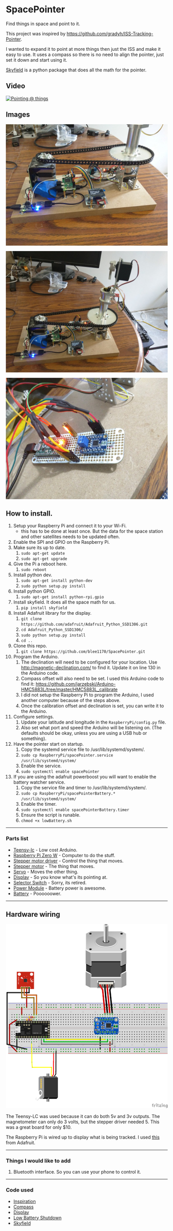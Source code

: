 # SpacePointer
Find things in space and point to it.

This project was inspired by https://github.com/gradyh/ISS-Tracking-Pointer.

I wanted to expand it to point at more things then just the ISS and make it easy to use. It uses a compass so there is no need to align the pointer, just set it down and start using it.

[Skyfield](http://rhodesmill.org/skyfield/) is a python package that does all the math for the pointer.

## Video
[![Pointing @ things](https://img.youtube.com/vi/GbH-HHHjZxY/0.jpg)](https://www.youtube.com/watch?v=GbH-HHHjZxY)

## Images

![Pointer](images/pointer1.jpg)

![Pointer](images/pointer2.jpg)

![Driver](images/pointer-driver.jpg)

## How to install.

1. Setup your Raspberry Pi and connect it to your Wi-Fi.
   * this has to be done at least once. But the data for the space station and other satellites needs to be updated often.
1. Enable the SPI and GPIO on the Raspberry Pi.
1. Make sure its up to date.
    1. ```sudo apt-get update```
    1. ```sudo apt-get upgrade```
1. Give the Pi a reboot here.
    1. ```sudo reboot```
1. Install python dev.
    1. ```sudo apt-get install python-dev```
    1. ```sudo python setup.py install```
1. Install python GPIO.
    1. ```sudo apt-get install python-rpi.gpio```
1. Install skyfield. It does all the space math for us.
    1. ```pip install skyfield```
1. Install Adafruit library for the display.
    1. ```git clone https://github.com/adafruit/Adafruit_Python_SSD1306.git```
    1. ```cd Adafruit_Python_SSD1306/```
    1. ```sudo python setup.py install```
    1. ```cd ..```
1. Clone this repo.
    1. ```git clone https://github.com/blee1170/SpacePointer.git```
1. Program the Arduino.
    1. The declination will need to be configured for your location. Use http://magnetic-declination.com/ to find it. Update it on line 130 in the Arduino code.
    1. Compass offset will also need to be set. I used this Arduino code to find it: https://github.com/jarzebski/Arduino-HMC5883L/tree/master/HMC5883L_calibrate
    1. I did not setup the Raspberry Pi to program the Arduino, I used another computer because of the steps above.
    1. Once the calibration offset and declination is set, you can write it to the Arduino.
1. Configure settings.
    1. Update your latitude and longitude in the ```RaspberryPi/config.py``` file.
    1. Also set what port and speed the Arduino will be listening on. (The defaults should be okay, unless you are using a USB hub or something).
1. Have the pointer start on startup.
    1. Copy the systemd service file to /usr/lib/systemd/system/.
    1. ```sudo cp RaspberryPi/spacePointer.service /usr/lib/systemd/system/```
    1. Enable the service.
    1. ```sudo systemctl enable spacePointer```
1. If you are using the adafruit powerboost you will want to enable the battery watcher service.
    1. Copy the service file and timer to /usr/lib/systemd/system/.
    1. ```sudo cp RaspberryPi/spacePointerBattery.* /usr/lib/systemd/system/```
    1. Enable the timer.
    1. ```sudo systemctl enable spacePointerBattery.timer```
    1. Ensure the script is runable.
    1. ```chmod +x lowBattery.sh```

---
### Parts list
* [Teensy-lc](https://www.pjrc.com/teensy/teensyLC.html) - Low cost Arduino.
* [Raspberry Pi Zero W](https://www.raspberrypi.org/products/pi-zero-w/) - Computer to do the stuff.
* [Stepper motor driver](https://www.adafruit.com/product/3297) - Control the thing that moves.
* [Stepper motor](https://www.adafruit.com/product/324) - The thing that moves.
* [Servo](https://www.adafruit.com/product/155) - Moves the other thing.
* [Display](https://www.adafruit.com/product/938) - So you know what's its pointing at.
* [Selector Switch](https://www.sparkfun.com/products/retired/8236) - Sorry, its retired.
* [Power Module](https://www.adafruit.com/product/2465) - Battery power is awesome.
* [Battery](https://www.adafruit.com/product/353) - Poooooower.

---
## Hardware wiring
![alt SpacePointer Fritzing](images/SpacePointer_bb.png)

The Teensy-LC was used because it can do both 5v and 3v outputs. The magnetometer can only do 3 volts, but the stepper driver needed 5. This was a great board for only $10.


The Raspberry Pi is wired up to display what is being tracked. I used [this](https://learn.adafruit.com/ssd1306-oled-displays-with-raspberry-pi-and-beaglebone-black/wiring) from Adafruit.

---
### Things I would like to add
1. Bluetooth interface. So you can use your phone to control it.

---
### Code used
* [Inspiration](https://github.com/gradyh/ISS-Tracking-Pointer)
* [Compass](https://github.com/jarzebski/Arduino-HMC5883L)
* [Display](https://github.com/adafruit/Adafruit_Python_SSD1306)
* [Low Battery Shutdown](https://github.com/NeonHorizon/lipopi)
* [Skyfield](http://rhodesmill.org/skyfield/)
